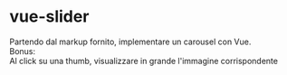 # vue-slider
Partendo dal markup fornito, implementare un carousel con Vue. <br>
Bonus:<br>
Al click su una thumb, visualizzare in grande l'immagine corrispondente
